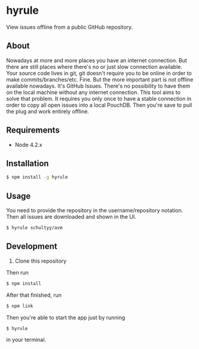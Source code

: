 # hyrule

View issues offline from a public GitHub repository.

## About

Nowadays at more and more places you have an internet connection. But there are still places where there's no
or just slow connection available. Your source code lives in git, git doesn't require you to be online in order
to make commits/branches/etc. Fine. But the more important part is not offline available nowadays. It's GitHub Issues.
There's no possibility to have them on the local machine without any internet connection. This tool aims to solve that problem.
It requires you only once to have a stable connection in order to copy all open issues into a local PouchDB. Then you're save to pull
the plug and work entirely offline.

## Requirements

- Node 4.2.x

## Installation

```bash
$ npm install -g hyrule
```

## Usage

You need to provide the repository in the username/repository notation.
Then all issues are downloaded and shown in the UI.

```bash
$ hyrule schultyy/avm
```

## Development

1. Clone this repository

Then run

```bash
$ npm install
```

After that finished, run

```bash
$ npm link
```

Then you're able to start the app just by running

```bash
$ hyrule
```

in your terminal.
